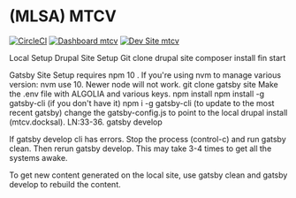 # (MLSA) MTCV

[![CircleCI](https://circleci.com/gh/broeker/mtcv.svg?style=shield)](https://circleci.com/gh/broeker/mtcv)
[![Dashboard mtcv](https://img.shields.io/badge/dashboard-mtcv-yellow.svg)](https://dashboard.pantheon.io/sites/ad79477c-5d06-4234-b6b8-582ebeee0e5c#dev/code)
[![Dev Site mtcv](https://img.shields.io/badge/site-mtcv-blue.svg)](http://dev-mtcv.pantheonsite.io/)

Local Setup
Drupal Site Setup
Git clone drupal site
composer install
fin start


Gatsby Site Setup
requires npm 10 . If you're using nvm to manage various version: nvm use 10. Newer node will not work.
git clone gatsby site
Make the .env file with ALGOLIA and various keys.
npm install
npm install -g gatsby-cli (if you don't have it)
npm i -g gatsby-cli (to update to the most recent gatsby)
change the gatsby-config.js to point to the local drupal install (mtcv.docksal). LN:33-36.
gatsby develop

If gatsby develop cli has errors. Stop the process (control-c) and run gatsby clean. Then rerun gatsby develop. This may take 3-4 times to get all the systems awake.

To get new content generated on the local site, use gatsby clean and gatsby develop to rebuild the content.

